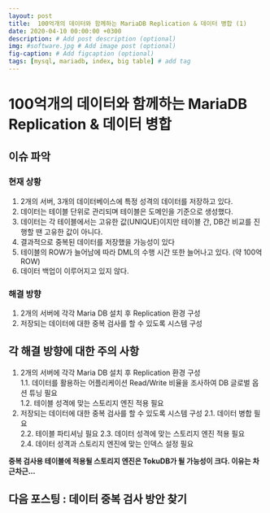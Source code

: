 ```yaml
---
layout: post
title:  100억개의 데이터와 함께하는 MariaDB Replication & 데이터 병합 (1)  
date: 2020-04-10 00:00:00 +0300
description: # Add post description (optional)
img: #software.jpg # Add image post (optional)
fig-caption: # Add figcaption (optional)
tags: [mysql, mariadb, index, big table] # add tag
---
```


# 100억개의 데이터와 함께하는 MariaDB Replication & 데이터 병합
## 이슈 파악
### 현재 상황
1. 2개의 서버, 3개의 데이터베이스에 특정 성격의 데이터를 저장하고 있다.
2. 데이터는 테이블 단위로 관리되며 테이블은 도메인을 기준으로 생성했다.  
3. 데이터는 각 테이블에서는 고유한 값(UNIQUE)이지만 테이블 간, DB간 비교를 진행할 땐 고유한 값이 아니다.
4. 결과적으로 중복된 데이터를 저장했을 가능성이 있다
5. 테이블의 ROW가 늘어남에 따라 DML의 수행 시간 또한 늘어나고 있다. (약 100억 ROW) 
6. 데이터 백업이 이루어지고 있지 않다.
 
### 해결 방향  
1. 2개의 서버에 각각 Maria DB 설치 후 Replication 환경 구성 
2. 저장되는 데이터에 대한 중복 검사를 할 수 있도록 시스템 구성


## 각 해결 방향에 대한 주의 사항
1. 2개의 서버에 각각 Maria DB 설치 후 Replication 환경 구성  
1.1. 데이터를 활용하는 어플리케이션 Read/Write 비율을 조사하여 DB 글로벌 옵션 튜닝 필요    
1.2. 테이블 성격에 맞는 스토리지 엔진 적용 필요
2. 저장되는 데이터에 대한 중복 검사를 할 수 있도록 시스템 구성
2.1. 데이터 병합 필요  
2.2. 테이블 파티셔닝 필요
2.3. 데이터 성격에 맞는 스토리지 엔진 적용 필요  
2.4. 데이터 성격과 스토리지 엔진에 맞는 인덱스 설정 필요  

**중복 검사용 테이블에 적용될 스토리지 엔진은 TokuDB가 될 가능성이 크다. 이유는 차근차근...** 
 
## 다음 포스팅 : 데이터 중복 검사 방안 찾기
